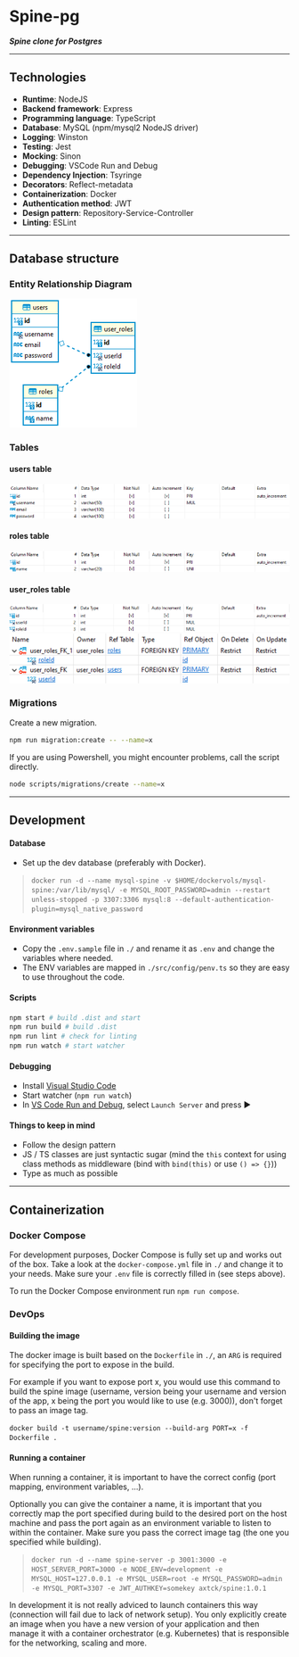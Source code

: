 # Spine-pg

***Spine clone for Postgres***

---

## Technologies

- **Runtime**: NodeJS
- **Backend framework**: Express
- **Programming language**: TypeScript
- **Database**: MySQL (npm/mysql2 NodeJS driver)
- **Logging**: Winston
- **Testing**: Jest
- **Mocking**: Sinon
- **Debugging**: VSCode Run and Debug
- **Dependency Injection**: Tsyringe
- **Decorators**: Reflect-metadata
- **Containerization**: Docker
- **Authentication method**: JWT
- **Design pattern**: Repository-Service-Controller
- **Linting**: ESLint

---

## Database structure

### Entity Relationship Diagram

![Entity Relationship Diagram](screenshots/entities.PNG)

### Tables

#### users table
![users](screenshots/users_columns.PNG)

#### roles table
![roles](screenshots/roles_columns.PNG)

#### user_roles table
![user_roles](screenshots/user_roles_columns.PNG)
![user_roles_fks](screenshots/user_roles_fks.PNG)

### Migrations

Create a new migration.

```bash
npm run migration:create -- --name=x
```

If you are using Powershell, you might encounter problems, call the script directly.

```bash
node scripts/migrations/create --name=x
```

---

## Development

#### Database
* Set up the dev database (preferably with Docker).
> ```docker run -d --name mysql-spine -v $HOME/dockervols/mysql-spine:/var/lib/mysql/ -e MYSQL_ROOT_PASSWORD=admin --restart unless-stopped -p 3307:3306 mysql:8 --default-authentication-plugin=mysql_native_password```

#### Environment variables
* Copy the `.env.sample` file in `./` and rename it as `.env` and change the variables where needed. 
* The ENV variables are mapped in `./src/config/penv.ts` so they are easy to use throughout the code.

#### Scripts

```bash
npm start # build .dist and start
npm run build # build .dist
npm run lint # check for linting
npm run watch # start watcher
```

#### Debugging
* Install [Visual Studio Code](https://code.visualstudio.com/)
* Start watcher (`npm run watch`)
* In [VS Code Run and Debug](https://code.visualstudio.com/docs/editor/debugging), select `Launch Server` and press ▶️

#### Things to keep in mind
* Follow the design pattern
* JS / TS classes are just syntactic sugar (mind the `this` context for using class methods as middleware (bind with `bind(this)` or use `() => {}`))
* Type as much as possible

---

## Containerization

### Docker Compose

For development purposes, Docker Compose is fully set up and works out of the box. Take a look at the `docker-compose.yml` file in `./` and change it to your needs. Make sure your `.env` file is correctly filled in (see steps above).

To run the Docker Compose environment run `npm run compose`.

### DevOps

#### Building the image

The docker image is built based on the `Dockerfile` in `./`, an `ARG` is required for specifying the port to expose in the build.

For example if you want to expose port x, you would use this command to build the spine image (username, version being your username and version of the app, x being the port you would like to use (e.g. 3000)), don't forget to pass an image tag.

`docker build -t username/spine:version --build-arg PORT=x -f Dockerfile .`

#### Running a container

When running a container, it is important to have the correct config (port mapping, environment variables, ...).

Optionally you can give the container a name, it is important that you correctly map the port specified during build to the desired port on the host machine and pass the port again as an environment variable to listen to within the container. Make sure you pass the correct image tag (the one you specified while building).

>```docker run -d --name spine-server -p 3001:3000 -e HOST_SERVER_PORT=3000 -e NODE_ENV=development -e MYSQL_HOST=127.0.0.1 -e MYSQL_USER=root -e MYSQL_PASSWORD=admin -e MYSQL_PORT=3307 -e JWT_AUTHKEY=somekey axtck/spine:1.0.1```

In development it is not really adviced to launch containers this way (connection will fail due to lack of network setup). You only explicitly create an image when you have a new version of your application and then manage it with a container orchestrator (e.g. Kubernetes) that is responsible for the networking, scaling and more.
